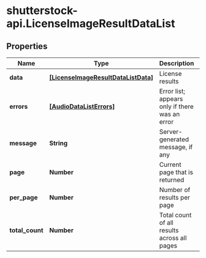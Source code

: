 # shutterstock-api.LicenseImageResultDataList

## Properties
Name | Type | Description | Notes
------------ | ------------- | ------------- | -------------
**data** | [**[LicenseImageResultDataListData]**](LicenseImageResultDataListData.md) | License results | [optional] 
**errors** | [**[AudioDataListErrors]**](AudioDataListErrors.md) | Error list; appears only if there was an error | [optional] 
**message** | **String** | Server-generated message, if any | [optional] 
**page** | **Number** | Current page that is returned | [optional] 
**per_page** | **Number** | Number of results per page | [optional] 
**total_count** | **Number** | Total count of all results across all pages | [optional] 


